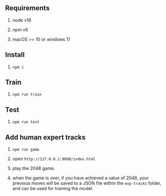 ## Requirements

1. node v18

2. npm v6

3. macOS >= 10 or windows 11


## Install

1. `npm i`

## Train

1. `npm run train`

## Test

1. `npm run test`

## Add human expert tracks

1. `npm run game`

2. open `http://127.0.0.1:9090/index.html`

3. play the 2048 game.

4. when the game is over, if you have achieved a value of 2048, your previous moves 
will be saved to a JSON file within the `exp-tracks` folder, and can be used for training the model.
